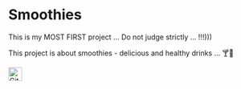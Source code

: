 # Smoothies

This is my MOST FIRST project ... Do not judge strictly ... !!!)))

This project is about smoothies - delicious and healthy drinks ... 🍸🍹

<img alt="GitHub commit activity" src="https://img.shields.io/github/commit-activity/y/tamga05/Smoothies?style=flat-square" height="27">
